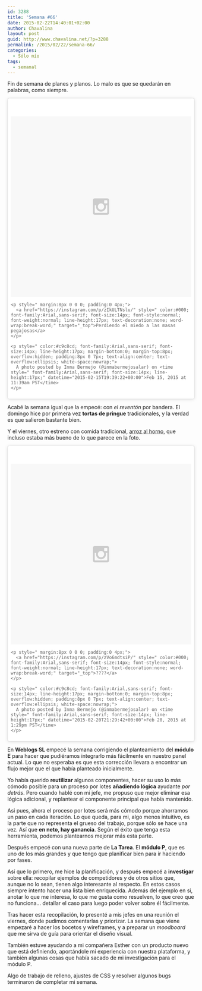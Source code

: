 ```yaml
---
id: 3288
title: 'Semana #66'
date: 2015-02-22T14:40:01+02:00
author: Chavalina
layout: post
guid: http://www.chavalina.net/?p=3288
permalink: /2015/02/22/semana-66/
categories:
  - Sólo mío
tags:
  - semanal
---
```

Fin de semana de planes y planos. Lo malo es que se quedarán en palabras, como siempre.

<blockquote class="instagram-media" data-instgrm-captioned data-instgrm-version="4" style=" background:#FFF; border:0; border-radius:3px; box-shadow:0 0 1px 0 rgba(0,0,0,0.5),0 1px 10px 0 rgba(0,0,0,0.15); margin: 1px; max-width:658px; padding:0; width:99.375%; width:-webkit-calc(100% - 2px); width:calc(100% - 2px);">
  <div style="padding:8px;">
    <div style=" background:#F8F8F8; line-height:0; margin-top:40px; padding:50% 0; text-align:center; width:100%;">
      <div style=" background:url(data:image/png;base64,iVBORw0KGgoAAAANSUhEUgAAACwAAAAsCAMAAAApWqozAAAAGFBMVEUiIiI9PT0eHh4gIB4hIBkcHBwcHBwcHBydr+JQAAAACHRSTlMABA4YHyQsM5jtaMwAAADfSURBVDjL7ZVBEgMhCAQBAf//42xcNbpAqakcM0ftUmFAAIBE81IqBJdS3lS6zs3bIpB9WED3YYXFPmHRfT8sgyrCP1x8uEUxLMzNWElFOYCV6mHWWwMzdPEKHlhLw7NWJqkHc4uIZphavDzA2JPzUDsBZziNae2S6owH8xPmX8G7zzgKEOPUoYHvGz1TBCxMkd3kwNVbU0gKHkx+iZILf77IofhrY1nYFnB/lQPb79drWOyJVa/DAvg9B/rLB4cC+Nqgdz/TvBbBnr6GBReqn/nRmDgaQEej7WhonozjF+Y2I/fZou/qAAAAAElFTkSuQmCC); display:block; height:44px; margin:0 auto -44px; position:relative; top:-22px; width:44px;">
      </div>
    </div>
    
    <p style=" margin:8px 0 0 0; padding:0 4px;">
      <a href="https://instagram.com/p/zIkULTNslu/" style=" color:#000; font-family:Arial,sans-serif; font-size:14px; font-style:normal; font-weight:normal; line-height:17px; text-decoration:none; word-wrap:break-word;" target="_top">Perdiendo el miedo a las masas pegajosas</a>
    </p>
    
    <p style=" color:#c9c8cd; font-family:Arial,sans-serif; font-size:14px; line-height:17px; margin-bottom:0; margin-top:8px; overflow:hidden; padding:8px 0 7px; text-align:center; text-overflow:ellipsis; white-space:nowrap;">
      A photo posted by Inma Bermejo (@inmabermejosalar) on <time style=" font-family:Arial,sans-serif; font-size:14px; line-height:17px;" datetime="2015-02-15T19:39:22+00:00">Feb 15, 2015 at 11:39am PST</time>
    </p>
  </div>
</blockquote>

Acabé la semana igual que la empecé: con _el reventón_ por bandera. El domingo hice por primera vez **tortas de pringue** tradicionales, y la verdad es que salieron bastante bien. 

Y el viernes, otro estreno con comida tradicional, [arroz al horno](http://www.directoalpaladar.com/recetas-de-arroces/receta-tradicional-de-arroz-al-horno), que incluso estaba más bueno de lo que parece en la foto.

<blockquote class="instagram-media" data-instgrm-captioned data-instgrm-version="4" style=" background:#FFF; border:0; border-radius:3px; box-shadow:0 0 1px 0 rgba(0,0,0,0.5),0 1px 10px 0 rgba(0,0,0,0.15); margin: 1px; max-width:658px; padding:0; width:99.375%; width:-webkit-calc(100% - 2px); width:calc(100% - 2px);">
  <div style="padding:8px;">
    <div style=" background:#F8F8F8; line-height:0; margin-top:40px; padding:50% 0; text-align:center; width:100%;">
      <div style=" background:url(data:image/png;base64,iVBORw0KGgoAAAANSUhEUgAAACwAAAAsCAMAAAApWqozAAAAGFBMVEUiIiI9PT0eHh4gIB4hIBkcHBwcHBwcHBydr+JQAAAACHRSTlMABA4YHyQsM5jtaMwAAADfSURBVDjL7ZVBEgMhCAQBAf//42xcNbpAqakcM0ftUmFAAIBE81IqBJdS3lS6zs3bIpB9WED3YYXFPmHRfT8sgyrCP1x8uEUxLMzNWElFOYCV6mHWWwMzdPEKHlhLw7NWJqkHc4uIZphavDzA2JPzUDsBZziNae2S6owH8xPmX8G7zzgKEOPUoYHvGz1TBCxMkd3kwNVbU0gKHkx+iZILf77IofhrY1nYFnB/lQPb79drWOyJVa/DAvg9B/rLB4cC+Nqgdz/TvBbBnr6GBReqn/nRmDgaQEej7WhonozjF+Y2I/fZou/qAAAAAElFTkSuQmCC); display:block; height:44px; margin:0 auto -44px; position:relative; top:-22px; width:44px;">
      </div>
    </div>
    
    <p style=" margin:8px 0 0 0; padding:0 4px;">
      <a href="https://instagram.com/p/zVo6mdtsiP/" style=" color:#000; font-family:Arial,sans-serif; font-size:14px; font-style:normal; font-weight:normal; line-height:17px; text-decoration:none; word-wrap:break-word;" target="_top">????</a>
    </p>
    
    <p style=" color:#c9c8cd; font-family:Arial,sans-serif; font-size:14px; line-height:17px; margin-bottom:0; margin-top:8px; overflow:hidden; padding:8px 0 7px; text-align:center; text-overflow:ellipsis; white-space:nowrap;">
      A photo posted by Inma Bermejo (@inmabermejosalar) on <time style=" font-family:Arial,sans-serif; font-size:14px; line-height:17px;" datetime="2015-02-20T21:29:42+00:00">Feb 20, 2015 at 1:29pm PST</time>
    </p>
  </div>
</blockquote>

En **Weblogs SL** empecé la semana corrigiendo el planteamiento del **módulo E** para hacer que pudiéramos integrarlo más fácilmente en nuestro panel actual. Lo que no esperaba es que esta corrección llevara a encontrar un flujo mejor que el que había planteado inicialmente.

Yo había querido **reutilizar** algunos componentes, hacer su uso lo más cómodo posible para un proceso por lotes **añadiendo lógica** ayudante _por detrás_. Pero cuando hablé con mi jefe, me propuso que mejor eliminar esa lógica adicional, y replantear el componente principal que había mantenido. 

Asi pues, ahora el proceso por lotes será más cómodo porque ahorramos un paso en cada iteración. Lo que queda, para mi, algo menos intuitivo, es la parte que no representa el grueso del trabajo, porque sólo se hace una vez. Así que **en neto, hay ganancia**. Según el éxito que tenga esta herramienta, podemos plantearnos mejorar más esta parte.

Después empecé con una nueva parte de **La Tarea**. El **módulo P**, que es uno de los más grandes y que tengo que planificar bien para ir haciendo por fases. 

Así que lo primero, me hice la planificación, y después empecé a **investigar** sobre ella: recopilar ejemplos de competidores y de otros sitios que, aunque no lo sean, tienen algo interesante al respecto. En estos casos siempre intento hacer una lista bien enriquecida. Además del ejemplo en si, anotar lo que me interesa, lo que me gusta como resuelven, lo que creo que no funciona&#8230; detallar el caso para luego poder volver sobre él fácilmente.

Tras hacer esta recopilación, lo presenté a mis jefes en una reunión el viernes, donde pudimos comentarlas y priorizar. La semana que viene empezaré a hacer los bocetos y wireframes, y a preparar un _moodboard_ que me sirva de guía para orientar el diseño visual.

También estuve ayudando a mi compañera Esther con un producto nuevo que está definiendo, aportándole mi experiencia con nuestra plataforma, y también algunas cosas que había sacado de mi investigación para el módulo P.

Algo de trabajo de relleno, ajustes de CSS y resolver algunos bugs terminaron de completar mi semana.
